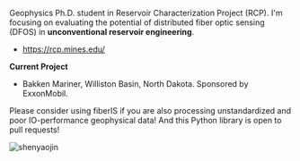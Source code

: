 Geophysics Ph.D. student in Reservoir Characterization Project (RCP). I'm focusing on evaluating the potential of distributed fiber optic sensing (DFOS) in **unconventional reservoir engineering**.

- https://rcp.mines.edu/

**Current Project**

- Bakken Mariner, Williston Basin, North Dakota. Sponsored by ExxonMobil.

Please consider using fiberIS if you are also processing unstandardized and poor IO-performance geophysical data! And this Python library is open to pull requests!

<p align="left"> <img src="https://komarev.com/ghpvc/?username=shenyaojin&label=Profile%20views&color=0e75b6&style=flat" alt="shenyaojin" /> </p>
